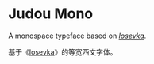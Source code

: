 # Judou Mono

A monospace typeface based on _[Iosevka](https://github.com/be5invis/Iosevka/)_.

基于《[Iosevka](https://github.com/be5invis/Iosevka/)》的等宽西文字体。